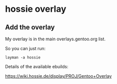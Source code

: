 hossie overlay
==============

Add the overlay
---------------

My overlay is in the main overlays.gentoo.org list.

So you can just run:

    layman -a hossie

Details of the available ebuilds:

https://wiki.hossie.de/display/PROJ/Gentoo+Overlay